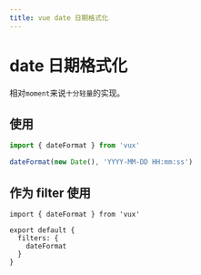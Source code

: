 ```yaml
---
title: vue date 日期格式化
---
```


# date 日期格式化

相对`moment`来说`十分轻量`的实现。


## 使用

``` js
import { dateFormat } from 'vux'

dateFormat(new Date(), 'YYYY-MM-DD HH:mm:ss')
```

## 作为 filter 使用

```
import { dateFormat } from 'vux'

export default {
  filters: {
    dateFormat
  }
}

```